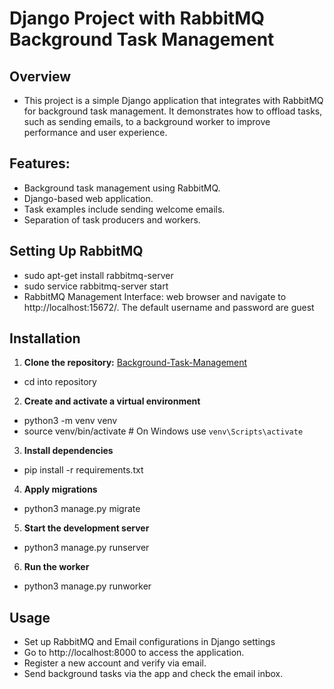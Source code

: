 # Django Project with RabbitMQ Background Task Management

## Overview
- This project is a simple Django application that integrates with RabbitMQ for background task management. It demonstrates how to offload tasks, such as sending emails, to a background worker to improve performance and user experience.

## Features:
- Background task management using RabbitMQ.
- Django-based web application.
- Task examples include sending welcome emails.
- Separation of task producers and workers.

## Setting Up RabbitMQ
- sudo apt-get install rabbitmq-server
- sudo service rabbitmq-server start
- RabbitMQ Management Interface: web browser and navigate to http://localhost:15672/. The default username and password are guest

## Installation
1. **Clone the repository:**
[Background-Task-Management](https://github.com/Kb-Mash/Background_Task_Management)
- cd into repository

2. **Create and activate a virtual environment**
- python3 -m venv venv
- source venv/bin/activate  # On Windows use `venv\Scripts\activate`

3. **Install dependencies**
- pip install -r requirements.txt

4. **Apply migrations**
- python3 manage.py migrate

5. **Start the development server**
- python3 manage.py runserver

6. **Run the worker**
- python3 manage.py runworker

## Usage
- Set up RabbitMQ and Email configurations in Django settings
- Go to http://localhost:8000 to access the application.
- Register a new account and verify via email.
- Send background tasks via the app and check the email inbox.
